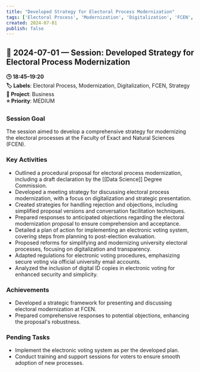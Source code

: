 ```yaml
---
title: "Developed Strategy for Electoral Process Modernization"
tags: ['Electoral Process', 'Modernization', 'Digitalization', 'FCEN', 'Strategy']
created: 2024-07-01
publish: false
---
```


## 📅 2024-07-01 — Session: Developed Strategy for Electoral Process Modernization

**🕒 18:45–19:20**  
**🏷️ Labels**: Electoral Process, Modernization, Digitalization, FCEN, Strategy  
**📂 Project**: Business  
**⭐ Priority**: MEDIUM  


### Session Goal
The session aimed to develop a comprehensive strategy for modernizing the electoral processes at the Faculty of Exact and Natural Sciences (FCEN).

### Key Activities
- Outlined a procedural proposal for electoral process modernization, including a draft declaration by the [[Data Science]] Degree Commission.
- Developed a meeting strategy for discussing electoral process modernization, with a focus on digitalization and strategic presentation.
- Created strategies for handling rejection and objections, including simplified proposal versions and conversation facilitation techniques.
- Prepared responses to anticipated objections regarding the electoral modernization proposal to ensure comprehension and acceptance.
- Detailed a plan of action for implementing an electronic voting system, covering steps from planning to post-election evaluation.
- Proposed reforms for simplifying and modernizing university electoral processes, focusing on digitalization and transparency.
- Adapted regulations for electronic voting procedures, emphasizing secure voting via official university email accounts.
- Analyzed the inclusion of digital ID copies in electronic voting for enhanced security and simplicity.

### Achievements
- Developed a strategic framework for presenting and discussing electoral modernization at FCEN.
- Prepared comprehensive responses to potential objections, enhancing the proposal's robustness.

### Pending Tasks
- Implement the electronic voting system as per the developed plan.
- Conduct training and support sessions for voters to ensure smooth adoption of new processes.

